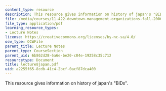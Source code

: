```yaml
---
content_type: resource
description: This resource gives information on history of japan's "BIDs".
file: /media/courses/11-422-downtown-management-organizations-fall-2006/a2255f658cdb41c42bcf0acf87dca400_lecture8japan.pdf
file_type: application/pdf
learning_resource_types:
- Lecture Notes
license: https://creativecommons.org/licenses/by-nc-sa/4.0/
ocw_type: OCWFile
parent_title: Lecture Notes
parent_type: CourseSection
parent_uid: 6b862d28-6a6e-be20-c04e-19258c35c712
resourcetype: Document
title: lecture8japan.pdf
uid: a2255f65-8cdb-41c4-2bcf-0acf87dca400
---
```

This resource gives information on history of japan's "BIDs".